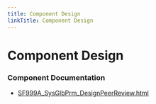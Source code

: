 ```yaml
---
title: Component Design
linkTitle: Component Design
---
```


# Component Design
### Component Documentation

- [SF999A_SysGlbPrm_DesignPeerReview.html](Doc/SF999A_SysGlbPrm_DesignPeerReview.html)

